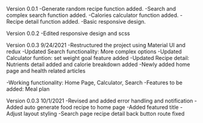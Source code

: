 Version 0.0.1
-Generate random recipe function added.
-Search and complex search function added.
-Calories calculator function added.
-Recipe detail function added. 
-Basic responsive design.

Version 0.0.2
-Edited responsive design and scss

Version 0.0.3
9/24/2021
-Restructured the project using Material UI and redux
-Updated Search functionality: More complex options
-Updated Calculator funtion: set weight goal feature added
-Updated Recipe detail: Nutrients detail added and calorie breakdown added 
-Newly added home page and health related articles

-Working functionality: Home Page, Calculator, Search
-Features to be added: Meal plan

Version 0.0.3
10/1/2021
-Revised and added error handling and notification
-Added auto generate food recipe to home page
-Added featured title
-Adjust layout styling
-Search page recipe detail back button route fixed


